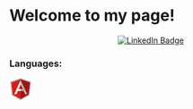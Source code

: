 # Welcome to my page!

<p align="center">
<a href="https://www.linkedin.com/in/daikianjiki"><img src="https://img.shields.io/badge/LinkedIn-blue?style=for-the-badge&logo=linkedin&logoColor=white" alt="LinkedIn Badge"></a>

### Languages:
<img src="https://github.com/devicons/devicon/blob/master/icons/angularjs/angularjs-original.svg" width="40" height="40">

